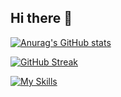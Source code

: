 ## Hi there 👋

<!--
**ductruonghoc/ductruonghoc** is a ✨ _special_ ✨ repository because its `README.md` (this file) appears on your GitHub profile.

Here are some ideas to get you started:

- 🔭 I’m currently working on Hehe
- 🌱 I’m currently learning Information Technology at HCMUS
- 👯 I’m looking to collaborate on Haha
- 🤔 I’m looking for help with Huhu
- 💬 Ask me about anything
- 📫 How to reach me: https://www.facebook.com/duckongu666/
- 😄 Pronouns: Boss
- ⚡ Fun fact: Handsome
-->

[![Anurag's GitHub stats](https://github-readme-stats.vercel.app/api?username=ductruonghoc)](https://github.com/anuraghazra/github-readme-stats)

[![GitHub Streak](https://streak-stats.demolab.com/?user=ductruonghoc)](https://git.io/streak-stats)

[![My Skills](https://skillicons.dev/icons?i=js,html,css,c,cs,cpp,docker,dotnet,gcp,git,github,githubactions,gmail,go,heroku,md,mysql,nextjs,nodejs,notion,npm,postgres,postman,py,react,redux,stackoverflow,sublime,sklearn,selenium,svg,ts,twitter,ubuntu,vercel,visualstudio,vscode,wordpress)](https://skillicons.dev)
